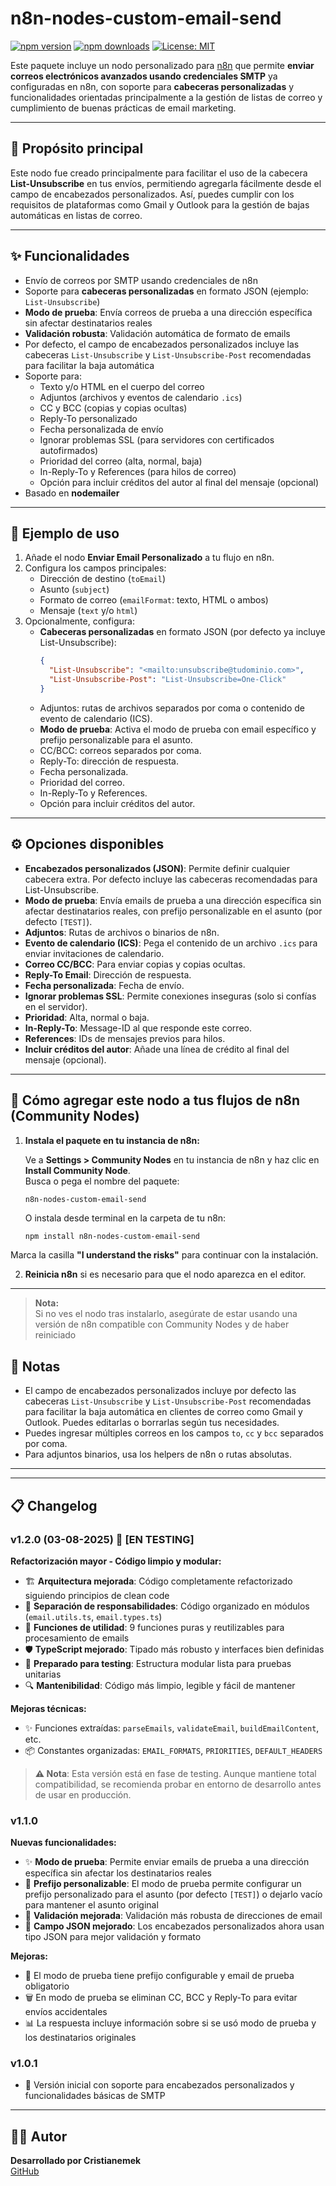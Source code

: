 # n8n-nodes-custom-email-send

[![npm version](https://badge.fury.io/js/n8n-nodes-send-email-personalizado.svg)](https://www.npmjs.com/package/n8n-nodes-send-email-personalizado)
[![npm downloads](https://img.shields.io/npm/dt/n8n-nodes-send-email-personalizado.svg)](https://www.npmjs.com/package/n8n-nodes-send-email-personalizado)
[![License: MIT](https://img.shields.io/badge/License-MIT-yellow.svg)](https://opensource.org/licenses/MIT)

Este paquete incluye un nodo personalizado para [n8n](https://n8n.io) que permite **enviar correos electrónicos avanzados usando credenciales SMTP** ya configuradas en n8n, con soporte para **cabeceras personalizadas** y funcionalidades orientadas principalmente a la gestión de listas de correo y cumplimiento de buenas prácticas de email marketing.

---

## 🎯 Propósito principal

Este nodo fue creado principalmente para facilitar el uso de la cabecera **List-Unsubscribe** en tus envíos, permitiendo agregarla fácilmente desde el campo de encabezados personalizados. Así, puedes cumplir con los requisitos de plataformas como Gmail y Outlook para la gestión de bajas automáticas en listas de correo.

---

## ✨ Funcionalidades

- Envío de correos por SMTP usando credenciales de n8n
- Soporte para **cabeceras personalizadas** en formato JSON (ejemplo: `List-Unsubscribe`)
- **Modo de prueba**: Envía correos de prueba a una dirección específica sin afectar destinatarios reales
- **Validación robusta**: Validación automática de formato de emails
- Por defecto, el campo de encabezados personalizados incluye las cabeceras `List-Unsubscribe` y `List-Unsubscribe-Post` recomendadas para facilitar la baja automática
- Soporte para:
  - Texto y/o HTML en el cuerpo del correo
  - Adjuntos (archivos y eventos de calendario `.ics`)
  - CC y BCC (copias y copias ocultas)
  - Reply-To personalizado
  - Fecha personalizada de envío
  - Ignorar problemas SSL (para servidores con certificados autofirmados)
  - Prioridad del correo (alta, normal, baja)
  - In-Reply-To y References (para hilos de correo)
  - Opción para incluir créditos del autor al final del mensaje (opcional)
- Basado en **nodemailer**

---

## 🧪 Ejemplo de uso

1. Añade el nodo **Enviar Email Personalizado** a tu flujo en n8n.
2. Configura los campos principales:
   - Dirección de destino (`toEmail`)
   - Asunto (`subject`)
   - Formato de correo (`emailFormat`: texto, HTML o ambos)
   - Mensaje (`text` y/o `html`)
3. Opcionalmente, configura:
   - **Cabeceras personalizadas** en formato JSON (por defecto ya incluye List-Unsubscribe):
     ```json
     {
       "List-Unsubscribe": "<mailto:unsubscribe@tudominio.com>",
       "List-Unsubscribe-Post": "List-Unsubscribe=One-Click"
     }
     ```
   - Adjuntos: rutas de archivos separados por coma o contenido de evento de calendario (ICS).
   - **Modo de prueba**: Activa el modo de prueba con email específico y prefijo personalizable para el asunto.
   - CC/BCC: correos separados por coma.
   - Reply-To: dirección de respuesta.
   - Fecha personalizada.
   - Prioridad del correo.
   - In-Reply-To y References.
   - Opción para incluir créditos del autor.

---

## ⚙️ Opciones disponibles

- **Encabezados personalizados (JSON)**: Permite definir cualquier cabecera extra. Por defecto incluye las cabeceras recomendadas para List-Unsubscribe.
- **Modo de prueba**: Envía emails de prueba a una dirección específica sin afectar destinatarios reales, con prefijo personalizable en el asunto (por defecto `[TEST]`).
- **Adjuntos**: Rutas de archivos o binarios de n8n.
- **Evento de calendario (ICS)**: Pega el contenido de un archivo `.ics` para enviar invitaciones de calendario.
- **Correo CC/BCC**: Para enviar copias y copias ocultas.
- **Reply-To Email**: Dirección de respuesta.
- **Fecha personalizada**: Fecha de envío.
- **Ignorar problemas SSL**: Permite conexiones inseguras (solo si confías en el servidor).
- **Prioridad**: Alta, normal o baja.
- **In-Reply-To**: Message-ID al que responde este correo.
- **References**: IDs de mensajes previos para hilos.
- **Incluir créditos del autor**: Añade una línea de crédito al final del mensaje (opcional).

--- 

## 🚀 Cómo agregar este nodo a tus flujos de n8n (Community Nodes)

1. **Instala el paquete en tu instancia de n8n:**

   Ve a **Settings > Community Nodes** en tu instancia de n8n y haz clic en **Install Community Node**.  
   Busca o pega el nombre del paquete:

   ```
   n8n-nodes-custom-email-send
   ```

   O instala desde terminal en la carpeta de tu n8n:

   ```bash
   npm install n8n-nodes-custom-email-send
   ```

  Marca la casilla **"I understand the risks"** para continuar con la instalación.

2. **Reinicia n8n** si es necesario para que el nodo aparezca en el editor.

---

> **Nota:**  
> Si no ves el nodo tras instalarlo, asegúrate de estar usando una versión de n8n compatible con Community Nodes y de haber reiniciado

## 📝 Notas

- El campo de encabezados personalizados incluye por defecto las cabeceras `List-Unsubscribe` y `List-Unsubscribe-Post` recomendadas para facilitar la baja automática en clientes de correo como Gmail y Outlook. Puedes editarlas o borrarlas según tus necesidades.
- Puedes ingresar múltiples correos en los campos `to`, `cc` y `bcc` separados por coma.
- Para adjuntos binarios, usa los helpers de n8n o rutas absolutas.

---
---

## 📋 Changelog

### v1.2.0 (03-08-2025) 🚧 **[EN TESTING]**
**Refactorización mayor - Código limpio y modular:**
- 🏗️ **Arquitectura mejorada**: Código completamente refactorizado siguiendo principios de clean code
- 📁 **Separación de responsabilidades**: Código organizado en módulos (`email.utils.ts`, `email.types.ts`)
- 🔧 **Funciones de utilidad**: 9 funciones puras y reutilizables para procesamiento de emails
- 🛡️ **TypeScript mejorado**: Tipado más robusto y interfaces bien definidas
- 🧪 **Preparado para testing**: Estructura modular lista para pruebas unitarias
- 🔍 **Mantenibilidad**: Código más limpio, legible y fácil de mantener

**Mejoras técnicas:**
- ✨ Funciones extraídas: `parseEmails`, `validateEmail`, `buildEmailContent`, etc.
- 📦 Constantes organizadas: `EMAIL_FORMATS`, `PRIORITIES`, `DEFAULT_HEADERS`

> **⚠️ Nota**: Esta versión está en fase de testing. Aunque mantiene total compatibilidad, se recomienda probar en entorno de desarrollo antes de usar en producción.

### v1.1.0
**Nuevas funcionalidades:**
- ✨ **Modo de prueba**: Permite enviar emails de prueba a una dirección específica sin afectar los destinatarios reales
- 🎯 **Prefijo personalizable**: El modo de prueba permite configurar un prefijo personalizado para el asunto (por defecto `[TEST]`) o dejarlo vacío para mantener el asunto original
- 🔧 **Validación mejorada**: Validación más robusta de direcciones de email
- 📝 **Campo JSON mejorado**: Los encabezados personalizados ahora usan tipo JSON para mejor validación y formato

**Mejoras:**
- 📧 El modo de prueba tiene prefijo configurable y email de prueba obligatorio
- 🗑️ En modo de prueba se eliminan CC, BCC y Reply-To para evitar envíos accidentales
- 📊 La respuesta incluye información sobre si se usó modo de prueba y los destinatarios originales

### v1.0.1
- 🚀 Versión inicial con soporte para encabezados personalizados y funcionalidades básicas de SMTP

---

## 👨‍💻 Autor

**Desarrollado por Cristianemek**  
[GitHub](https://github.com/cristianemek)
